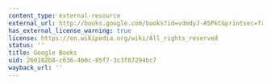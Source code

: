 ```yaml
---
content_type: external-resource
external_url: http://books.google.com/books?id=vdmdyJ-A5PkC&printsec=frontcover
has_external_license_warning: true
license: https://en.wikipedia.org/wiki/All_rights_reserved
status: ''
title: Google Books
uid: 260182b8-c636-4b0c-85f7-3c3f87294bc7
wayback_url: ''
---
```

